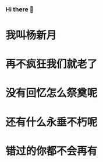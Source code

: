 ### Hi there 👋

<!--
**geekFeier/geekfeier** is a ✨ _special_ ✨ repository because its `README.md` (this file) appears on your GitHub profile.


Here are some ideas to get you started:

- 🔭 I’m currently working on ...
- 🌱 I’m currently learning ...
- 👯 I’m looking to collaborate on ...
- 🤔 I’m looking for help with ...
- 💬 Ask me about ...
- 📫 How to reach me: ...
- 😄 Pronouns: ...
- ⚡ Fun fact: ...
-->

# 我叫杨新月
# 再不疯狂我们就老了
# 没有回忆怎么祭奠呢
# 还有什么永垂不朽呢
# 错过的你都不会再有
